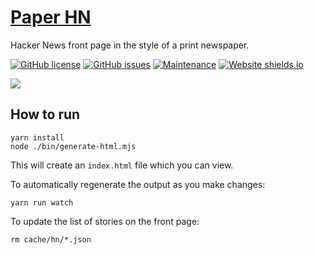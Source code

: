 # [Paper HN](https://www.wolfgangfaust.com/project/paper-hn/)
Hacker News front page in the style of a print newspaper.

[![GitHub license](https://img.shields.io/github/license/Naereen/StrapDown.js.svg)](https://github.com/Naereen/StrapDown.js/blob/master/LICENSE)
[![GitHub issues](https://img.shields.io/github/issues/Naereen/StrapDown.js.svg)](https://GitHub.com/Naereen/StrapDown.js/issues/)
[![Maintenance](https://img.shields.io/badge/Maintained%3F-yes-green.svg)](https://GitHub.com/Naereen/StrapDown.js/graphs/commit-activity)
[![Website shields.io](https://img.shields.io/website-up-down-green-red/http/shields.io.svg)](http://shields.io/)

![](screenshot.png)

## How to run
```
yarn install
node ./bin/generate-html.mjs
```
This will create an `index.html` file which you can view. 

To automatically regenerate the output as you make changes:
```
yarn run watch
```

To update the list of stories on the front page:
```
rm cache/hn/*.json
```
